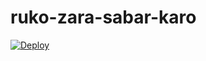 # ruko-zara-sabar-karo

[![Deploy](https://www.herokucdn.com/deploy/button.svg)](https://heroku.com/deploy)
